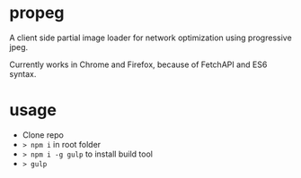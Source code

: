 # propeg
A client side partial image loader for network optimization using progressive jpeg.

Currently works in Chrome and Firefox, because of FetchAPI and ES6 syntax.

# usage

 - Clone repo
 - `> npm i` in root folder
 - `> npm i -g gulp` to install build tool
 - `> gulp`
